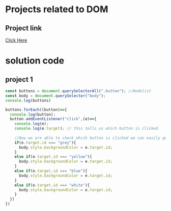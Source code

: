 # Projects related to DOM

## Project link
[Click Here](https://stackblitz.com/edit/dom-project-chaiaurcode?file=1-colorChanger%2Fchaiaurcode.js,1-colorChanger%2Findex.html)

# solution code

## project 1

```Javascript
const buttons = document.querySelectorAll(".button"); //Nodelist
const body = document.querySelector("body");
console.log(buttons)

buttons.forEach((button)=>{
  console.log(button);
  button.addEventListener("click",(e)=>{
    console.log(e);
    console.log(e.target); // this tells us which button is clicked
    
    //Now we are able to check whcih button is clicked we can easily get its attri
    if(e.target.id === "grey"){
      body.style.backgroundColor = e.target.id;
    }
    else if(e.target.id === "yellow"){
      body.style.backgroundColor = e.target.id;
    }
    else if(e.target.id === "blue"){
      body.style.backgroundColor = e.target.id;
    }
    else if(e.target.id === "white"){
      body.style.backgroundColor = e.target.id;
    }
  })
})
```